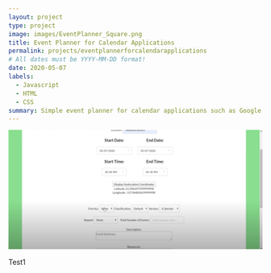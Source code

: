 ```yaml
---
layout: project
type: project
image: images/EventPlanner_Square.png
title: Event Planner for Calendar Applications
permalink: projects/eventplannerforcalendarapplications
# All dates must be YYYY-MM-DD format!
date: 2020-05-07
labels:
  - Javascript
  - HTML
  - CSS
summary: Simple event planner for calendar applications such as Google Calendar and Microsoft Outlook
---
```


<img class="ui rounded image" src="../images/EventPlanner.PNG">

Test1
